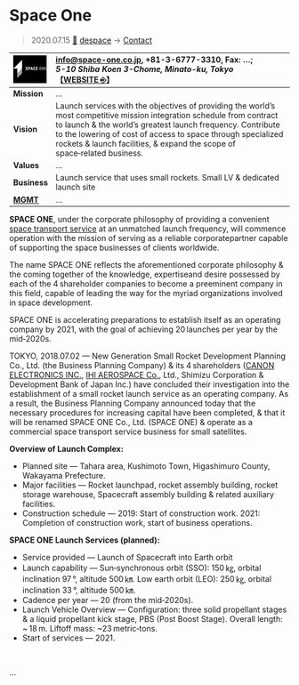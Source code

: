 # Space One
> 2020.07.15 [🚀](../../../index/index.md) [despace](../index.md) → [Contact](../contact.md)

|[![](../f/contact/s/space_one_co_logo1_thumb.webp)](../f/contact/s/space_one_co_logo1.webp)|<info@space-one.co.jp>, +81-3-6777-3310, Fax: …;<br> *5-10 Shiba Koen 3-Chome, Minato-ku, Tokyo*<br> 【[WEBSITE ⎆](https://www.space-one.co.jp/)】|
|:-|:-|
|**Mission**|…|
|**Vision**|Launch services with the objectives of providing the world’s most competitive mission  integration schedule from contract to launch & the world’s greatest launch frequency. Contribute to the lowering of cost of access to space through specialized rockets & launch facilities, & expand the scope of space‑related business.|
|**Values**|…|
|**Business**|Launch service that uses small rockets. Small LV & dedicated launch site|
|**[MGMT](../mgmt.md)**|…|

**SPACE ONE**, under the corporate philosophy of providing a convenient [space transport service](../lv.md) at an unmatched launch frequency, will commence operation with the mission of serving as a reliable corporatepartner capable of supporting the space businesses of clients worldwide.

The name SPACE ONE reflects the aforementioned corporate philosophy & the coming together of the knowledge, expertiseand desire possessed by each of the 4 shareholder companies to become a preeminent company in this field, capable of leading the way for the myriad organizations involved in space development.

SPACE ONE is accelerating preparations to establish itself as an operating company by 2021, with the goal of achieving 20 launches per year by the mid‑2020s.

TOKYO, 2018.07.02 — New Generation Small Rocket Development Planning Co., Ltd. (the Business Planning Company) & its 4 shareholders ([CANON ELECTRONICS INC.](ce_space.md), [IHI AEROSPACE Co.](ihi.md), Ltd., Shimizu Corporation & Development Bank of Japan Inc.) have concluded their investigation into the establishment of a small rocket launch service as an operating company. As a result, the Business Planning Company announced today that the necessary procedures for increasing capital have been completed, & that it will be renamed SPACE ONE Co., Ltd. (SPACE ONE) & operate as a commercial space transport service business for small satellites.

**Overview of Launch Complex:**

   - Planned site — Tahara area, Kushimoto Town, Higashimuro County, Wakayama Prefecture.
   - Major facilities — Rocket launchpad, rocket assembly building, rocket storage warehouse, Spacecraft assembly building & related auxiliary facilities.
   - Construction schedule — 2019: Start of construction work. 2021: Completion of construction work, start of business operations.

**SPACE ONE Launch Services (planned):**

   - Service provided — Launch of Spacecraft into Earth orbit
   - Launch capability — Sun‑synchronous orbit (SSO): 150 ㎏, orbital inclination 97 °, altitude 500 ㎞. Low earth orbit (LEO): 250 ㎏, orbital inclination 33 °, altitude 500 ㎞.
   - Cadence per year — 20 (from the mid‑2020s).
   - Launch Vehicle Overview — Configuration: three solid propellant stages & a liquid propellant kick stage, PBS (Post Boost Stage). Overall length: ~ 18 m. Liftoff mass: ~23 metric‑tons.
   - Start of services — 2021.

<p style="page-break-after:always"> </p>

…
